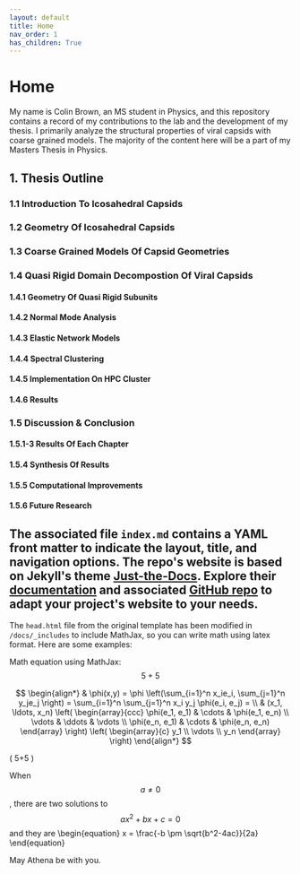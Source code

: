 ```yaml
---
layout: default
title: Home
nav_order: 1
has_children: True
---
```


# Home

My name is Colin Brown, an MS student in Physics, and this repository contains a record of my contributions to the lab and
the development of my thesis. I primarily analyze the structural properties of viral capsids with coarse grained models.
The majority of the content here will be a part of my Masters Thesis in Physics.

## 1. Thesis Outline

### 1.1 Introduction To Icosahedral Capsids

### 1.2 Geometry Of Icosahedral Capsids

### 1.3 Coarse Grained Models Of Capsid Geometries

### 1.4 Quasi Rigid Domain Decompostion Of Viral Capsids

#### 1.4.1 Geometry Of Quasi Rigid Subunits

#### 1.4.2 Normal Mode Analysis

#### 1.4.3 Elastic Network Models

#### 1.4.4 Spectral Clustering

#### 1.4.5 Implementation On HPC Cluster

#### 1.4.6 Results

### 1.5 Discussion & Conclusion

#### 1.5.1-3 Results Of Each Chapter

#### 1.5.4 Synthesis Of Results

#### 1.5.5 Computational Improvements

#### 1.5.6 Future Research

The associated file `index.md` contains a YAML front matter to indicate the layout, title, and navigation options. The repo's website is based on Jekyll's theme [Just-the-Docs](https://pmarsceill.github.io/just-the-docs/). Explore their [documentation]([Just-the-Docs](https://pmarsceill.github.io/just-the-docs/)) and associated [GitHub repo](https://github.com/pmarsceill/just-the-docs) to adapt your project's website to your needs.
---

The `head.html` file from the original template has been modified in `/docs/_includes` to include MathJax, so you can write math using latex format. Here are some examples:

Math equation using MathJax: $$5+5$$

$$
\begin{align*}
  & \phi(x,y) = \phi \left(\sum_{i=1}^n x_ie_i, \sum_{j=1}^n y_je_j \right)
  = \sum_{i=1}^n \sum_{j=1}^n x_i y_j \phi(e_i, e_j) = \\
  & (x_1, \ldots, x_n) \left( \begin{array}{ccc}
      \phi(e_1, e_1) & \cdots & \phi(e_1, e_n) \\
      \vdots & \ddots & \vdots \\
      \phi(e_n, e_1) & \cdots & \phi(e_n, e_n)
    \end{array} \right)
  \left( \begin{array}{c}
      y_1 \\
      \vdots \\
      y_n
    \end{array} \right)
\end{align*}
$$

\( 5+5 \)

When $$a \ne 0$$, there are two solutions to $$ax^2 + bx + c = 0$$ and they are
\begin{equation}
  x = \frac{-b \pm \sqrt{b^2-4ac}}{2a}
\end{equation}

May Athena be with you.
